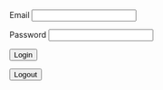 <h1 id="user"> </h1>

<label for="inputEmail">Email</label>
<input id="inputEmail" type="text" name="inputEmail" autocomplete="off" />

 
<label for="inputPassword">Password</label>
<input id="inputPassword" type="password" name="inputPassword" />

<button class="button1" onclick="login()">Login</button>

<button class="button1" onclick="logout()">Logout</button>


<script>

function login() {
  const email = document.getElementById("inputEmail").value;
  const password = document.getElementById("inputPassword").value;

  const url = "https://frq.dtsivkovski.tk/authenticate";
  
  const options = {
    method: 'POST', 
    mode: 'cors', // no-cors, *cors, same-origin
    cache: 'no-cache', // *default, no-cache, reload, force-cache, only-if-cached
    credentials: 'include', // include, *same-origin, omit
    headers: {
        'Content-Type': 'application/json'
    },
    body: JSON.stringify({
        "email" : email,
        "password" : password
    })
  };

  console.log(options);

  // fetch(url, options)
  //   .then(response => console.log(response.text()))
  //   .then(result => console.log(result))
  //   .catch(error => console.log('error', error));


  // Fetch JWT
  fetch(url, options)
  .then(response => {
      // trap error response from Web API
      if (!response.ok) {
          const errorMsg = 'Login error: ' + response.status;
          console.log(errorMsg);
          return; 
      }
      // Success!!!
      
      sessionStorage.setItem("username", email);
      window.location.reload();
      // window.location.href = "{{site.baseurl}}/home";


  })





  
}

function logout() {
  document.cookie = "jwt=; expires=Thu, 01 Jan 1970 00:00:00 UTC; path=/;";
  sessionStorage.setItem("username", "Guest");
  sessionStorage.setItem("token", null);
  window.location.reload();

}




if (sessionStorage.getItem("username") == null) {
  sessionStorage.setItem("username", "Guest");
}


document.getElementById("user").innerHTML = "Hello " + sessionStorage.getItem("username") + "!";



</script>

